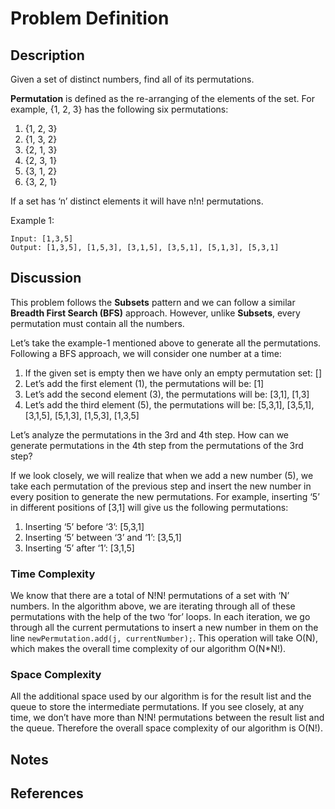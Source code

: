 # Problem Definition

## Description

Given a set of distinct numbers, find all of its permutations.

**Permutation** is defined as the re-arranging of the elements of the set. For example, {1, 2, 3} has the following six permutations:

1. {1, 2, 3}
2. {1, 3, 2}
3. {2, 1, 3}
4. {2, 3, 1}
5. {3, 1, 2}
6. {3, 2, 1}

If a set has ‘n’ distinct elements it will have n!n! permutations.

Example 1:

```plaintext
Input: [1,3,5]
Output: [1,3,5], [1,5,3], [3,1,5], [3,5,1], [5,1,3], [5,3,1]
```

## Discussion

This problem follows the **Subsets** pattern and we can follow a similar **Breadth First Search (BFS)** approach. However, unlike **Subsets**, every permutation must contain all the numbers.

Let’s take the example-1 mentioned above to generate all the permutations. Following a BFS approach, we will consider one number at a time:

1. If the given set is empty then we have only an empty permutation set: []
2. Let’s add the first element (1), the permutations will be: [1]
3. Let’s add the second element (3), the permutations will be: [3,1], [1,3]
4. Let’s add the third element (5), the permutations will be: [5,3,1], [3,5,1], [3,1,5], [5,1,3], [1,5,3], [1,3,5]

Let’s analyze the permutations in the 3rd and 4th step. How can we generate permutations in the 4th step from the permutations of the 3rd step?

If we look closely, we will realize that when we add a new number (5), we take each permutation of the previous step and insert the new number in every position to generate the new permutations. For example, inserting ‘5’ in different positions of [3,1] will give us the following permutations:

1. Inserting ‘5’ before ‘3’: [5,3,1]
2. Inserting ‘5’ between ‘3’ and ‘1’: [3,5,1]
3. Inserting ‘5’ after ‘1’: [3,1,5]

### Time Complexity

We know that there are a total of N!N! permutations of a set with ‘N’ numbers. In the algorithm above, we are iterating through all of these permutations with the help of the two ‘for’ loops. In each iteration, we go through all the current permutations to insert a new number in them on the line `newPermutation.add(j, currentNumber);`. This operation will take O(N), which makes the overall time complexity of our algorithm O(N*N!).

### Space Complexity

All the additional space used by our algorithm is for the result list and the queue to store the intermediate permutations. If you see closely, at any time, we don’t have more than N!N! permutations between the result list and the queue. Therefore the overall space complexity of our algorithm is O(N!).

## Notes

## References
